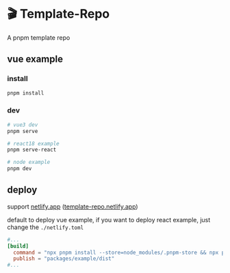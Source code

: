 # 🎬 Template-Repo

A pnpm template repo

## vue example

### install

```sh
pnpm install
```

### dev

```sh
# vue3 dev
pnpm serve

# react18 example
pnpm serve-react

# node example
pnpm dev
```

## deploy

support [netlify.app](https://netlify.app) ([template-repo.netlify.app](https://template-repo.netlify.app))

default to deploy vue example, if you want to deploy react example, just change the `./netlify.toml`

```toml
#...
[build]
  command = "npx pnpm install --store=node_modules/.pnpm-store && npx pnpm build"
  publish = "packages/example/dist"
#...
```
